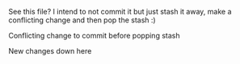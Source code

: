 See this file? I intend to not commit it but just stash it away, make a conflicting change and then pop the stash :)

Conflicting change to commit before popping stash


New changes down here
